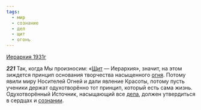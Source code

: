 ```yaml
---
tags:
  - мир
  - сознание
  - дел
  - щит
  - огонь
---
```


[Иерархия 1931г](https://127.0.0.1:4002/agni/1931)

___221___
Так, когда Мы произносим: «[Щит](../../../tags/#щит) — Иерархия», значит, на этом зиждется принцип основания творчества насыщенного [огня](../../../tags/#огонь). Потому явили миру Носителей Огней и дали явление Красоты, потому пусть ученики держат одухотворённо тот принцип, который есть сама жизнь. Одухотворённый Источник, насыщающий все [дела](../../../tags/#дел), должен утвердиться в сердцах и [сознании](../../../tags/#сознание).   

